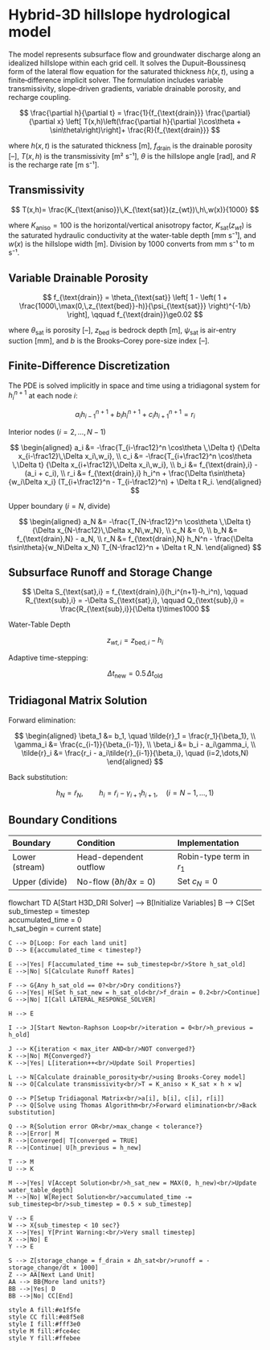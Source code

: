 # Hybrid-3D hillslope hydrological model

The model represents subsurface flow and groundwater discharge along an
idealized hillslope within each grid cell. It solves the Dupuit–Boussinesq
form of the lateral flow equation for the saturated thickness $h(x,t)$,
using a finite‐difference implicit solver. The formulation includes
variable transmissivity, slope‐driven gradients, variable drainable
porosity, and recharge coupling.

$$
\frac{\partial h}{\partial t} = \frac{1}{f_{\text{drain}}} \frac{\partial}{\partial x} \left[ T(x,h)\left(\frac{\partial h}{\partial }\cos\theta + \sin\theta\right)\right]+ \frac{R}{f_{\text{drain}}}
$$

where $h(x,t)$ is the saturated thickness [m],
$f_{\text{drain}}$ is the drainable porosity [–],
$T(x,h)$ is the transmissivity [m² s⁻¹],
$\theta$ is the hillslope angle [rad],
and $R$ is the recharge rate [m s⁻¹].

## Transmissivity

$$
T(x,h)= \frac{K_{\text{aniso}}\,K_{\text{sat}}(z_{wt})\,h\,w(x)}{1000}
$$

where $K_{\text{aniso}}=100$ is the horizontal/vertical anisotropy factor,
$K_{\text{sat}}(z_{wt})$ is the saturated hydraulic conductivity at the
water-table depth [mm s⁻¹], and $w(x)$ is the hillslope width [m].
Division by 1000 converts from mm s⁻¹ to m s⁻¹.

## Variable Drainable Porosity

$$
f_{\text{drain}}
= \theta_{\text{sat}}
\left[
1 -
\left(
1 +
\frac{1000\,\max(0,\,z_{\text{bed}}-h)}{\psi_{\text{sat}}}
\right)^{-1/b}
\right],
\qquad
f_{\text{drain}}\ge0.02
$$

where $\theta_{\text{sat}}$ is porosity [–],
$z_{\text{bed}}$ is bedrock depth [m],
$\psi_{\text{sat}}$ is air-entry suction [mm],
and $b$ is the Brooks–Corey pore-size index [–].

## Finite-Difference Discretization

The PDE is solved implicitly in space and time using a tridiagonal
system for $h_i^{n+1}$ at each node $i$:

$$
a_i h_{i-1}^{n+1} + b_i h_i^{n+1} + c_i h_{i+1}^{n+1} = r_i
$$


Interior nodes ($i=2,\dots,N-1$)

$$
\begin{aligned}
a_i &= -\frac{T_{i-\frac12}^n \cos\theta \,\Delta t}
           {\Delta x_{i-\frac12}\,\Delta x_i\,w_i}, \\
c_i &= -\frac{T_{i+\frac12}^n \cos\theta \,\Delta t}
           {\Delta x_{i+\frac12}\,\Delta x_i\,w_i}, \\
b_i &= f_{\text{drain},i} - (a_i + c_i), \\
r_i &= f_{\text{drain},i} h_i^n
      + \frac{\Delta t\sin\theta}{w_i\Delta x_i}
        (T_{i+\frac12}^n - T_{i-\frac12}^n)
      + \Delta t R_i.
\end{aligned}
$$

Upper boundary ($i=N$, divide)

$$
\begin{aligned}
a_N &= -\frac{T_{N-\frac12}^n \cos\theta \,\Delta t}
            {\Delta x_{N-\frac12}\,\Delta x_N\,w_N}, \\
c_N &= 0, \\
b_N &= f_{\text{drain},N} - a_N, \\
r_N &= f_{\text{drain},N} h_N^n
      - \frac{\Delta t\sin\theta}{w_N\Delta x_N} T_{N-\frac12}^n
      + \Delta t R_N.
\end{aligned}
$$

## Subsurface Runoff and Storage Change

$$
\Delta S_{\text{sat},i}
= f_{\text{drain},i}(h_i^{n+1}-h_i^n),
\qquad
R_{\text{sub},i} = -\Delta S_{\text{sat},i},
\qquad
Q_{\text{sub},i} = \frac{R_{\text{sub},i}}{\Delta t}\times1000
$$

Water-Table Depth

$$
z_{wt,i} = z_{\text{bed},i} - h_i
$$

Adaptive time-stepping:

$$
\Delta t_{\text{new}} = 0.5\,\Delta t_{\text{old}}
$$


## Tridiagonal Matrix Solution

Forward elimination:

$$
\begin{aligned}
\beta_1 &= b_1, \quad \tilde{r}_1 = \frac{r_1}{\beta_1}, \\
\gamma_i &= \frac{c_{i-1}}{\beta_{i-1}}, \\
\beta_i &= b_i - a_i\gamma_i, \\
\tilde{r}_i &= \frac{r_i - a_i\tilde{r}_{i-1}}{\beta_i}, \quad (i=2,\dots,N)
\end{aligned}
$$

Back substitution:

$$
h_N = \tilde{r}_N, \qquad
h_i = \tilde{r}_i - \gamma_{i+1} h_{i+1}, \quad (i=N-1,\dots,1)
$$

## Boundary Conditions

| Boundary       | Condition                             | Implementation           |
| :------------- | :------------------------------------ | :----------------------- |
| Lower (stream) | Head-dependent outflow                | Robin-type term in $r_1$ |
| Upper (divide) | No-flow ($\partial h/\partial x = 0$) | Set $c_N = 0$            |



flowchart TD
    A[Start H3D_DRI Solver] --> B[Initialize Variables]
    B --> C[Set sub_timestep = timestep<br/>accumulated_time = 0<br/>h_sat_begin = current state]
    
    C --> D[Loop: For each land unit]
    D --> E{accumulated_time < timestep?}
    
    E -->|Yes| F[accumulated_time += sub_timestep<br/>Store h_sat_old]
    E -->|No| S[Calculate Runoff Rates]
    
    F --> G{Any h_sat_old == 0?<br/>Dry conditions?}
    G -->|Yes| H[Set h_sat_new = h_sat_old<br/>f_drain = 0.2<br/>Continue]
    G -->|No| I[Call LATERAL_RESPONSE_SOLVER]
    
    H --> E
    
    I --> J[Start Newton-Raphson Loop<br/>iteration = 0<br/>h_previous = h_old]
    
    J --> K{iteration < max_iter AND<br/>NOT converged?}
    K -->|No| M{Converged?}
    K -->|Yes| L[iteration++<br/>Update Soil Properties]
    
    L --> N[Calculate drainable_porosity<br/>using Brooks-Corey model]
    N --> O[Calculate transmissivity<br/>T = K_aniso × K_sat × h × w]
    
    O --> P[Setup Tridiagonal Matrix<br/>a[i], b[i], c[i], r[i]]
    P --> Q[Solve using Thomas Algorithm<br/>Forward elimination<br/>Back substitution]
    
    Q --> R{Solution error OR<br/>max_change < tolerance?}
    R -->|Error| M
    R -->|Converged| T[converged = TRUE]
    R -->|Continue| U[h_previous = h_new]
    
    T --> M
    U --> K
    
    M -->|Yes| V[Accept Solution<br/>h_sat_new = MAX(0, h_new)<br/>Update water_table_depth]
    M -->|No| W[Reject Solution<br/>accumulated_time -= sub_timestep<br/>sub_timestep = 0.5 × sub_timestep]
    
    V --> E
    W --> X{sub_timestep < 10 sec?}
    X -->|Yes| Y[Print Warning:<br/>Very small timestep]
    X -->|No| E
    Y --> E
    
    S --> Z[storage_change = f_drain × Δh_sat<br/>runoff = -storage_change/dt × 1000]
    Z --> AA[Next Land Unit]
    AA --> BB{More land units?}
    BB -->|Yes| D
    BB -->|No| CC[End]

    style A fill:#e1f5fe
    style CC fill:#e8f5e8
    style I fill:#fff3e0
    style M fill:#fce4ec
    style Y fill:#ffebee
